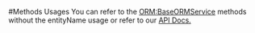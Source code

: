#Methods Usages
You can refer to the [ORM:BaseORMService](/Base-ORM-Service.md) methods without the entityName usage or refer to our [API Docs.](http://apidocs.coldbox.org/cbQuickDocs/search/index)